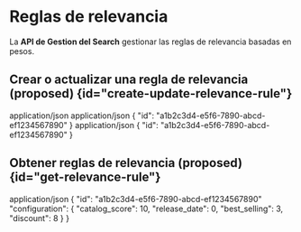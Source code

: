 # Reglas de relevancia

La **API de Gestion del Search** gestionar las reglas de relevancia basadas en pesos.

## Crear o actualizar una regla de relevancia <format style="superscript" color="Yellow">(proposed)</format> {id="create-update-relevance-rule"}

<api-endpoint openapi-path="search-management.yaml" endpoint="/search/management/v1/stores/{storeId}/rules/relevance" method="POST">
    <request>
        <content-type>application/json</content-type>
        <sample lang="JSON" src="createRelevanceRule.json"/>
    </request>
    <response type="200">
        <content-type>application/json</content-type>
        <sample lang="json">
            {
              "id": "a1b2c3d4-e5f6-7890-abcd-ef1234567890"
            }
        </sample>
    </response>
    <response type="201">
        <content-type>application/json</content-type>
        <sample lang="json">
            {
              "id": "a1b2c3d4-e5f6-7890-abcd-ef1234567890"
            }
        </sample>
    </response>
</api-endpoint>


## Obtener reglas de relevancia <format style="superscript" color="Yellow">(proposed)</format> {id="get-relevance-rule"}

<api-endpoint openapi-path="search-management.yaml" endpoint="/search/management/v1/stores/{storeId}/rules/relevance" method="GET">
    <response type="200">
        <content-type>application/json</content-type>
        <sample lang="json">
            {
              "id": "a1b2c3d4-e5f6-7890-abcd-ef1234567890"
                "configuration": {
                    "catalog_score": 10,
                    "release_date": 0,
                    "best_selling": 3,
                    "discount": 8
                  }
            }
        </sample>
    </response>
</api-endpoint>